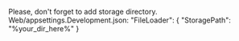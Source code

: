 Please, don't forget to add storage directory.
Web/appsettings.Development.json: "FileLoader": { "StoragePath": "%your_dir_here%" }